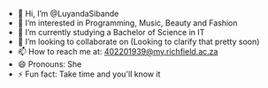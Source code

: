 - 👋 Hi, I’m @LuyandaSibande
- 👀 I’m interested in Programming, Music, Beauty and Fashion 
- 🌱 I’m currently studying a Bachelor of Science in IT
- 💞️ I’m looking to collaborate on (Looking to clarify that pretty soon) 
- 📫 How to reach me at: 402201939@my.richfield.ac.za 
- 😄 Pronouns: She
- ⚡ Fun fact: Take time and you'll know it


